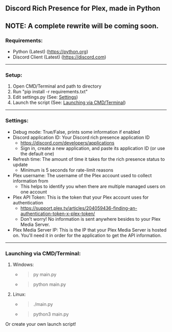 ## Discord Rich Presence for Plex, made in Python

## NOTE: A complete rewrite will be coming soon.

### Requirements:
- Python (Latest) (https://python.org)
- Discord Client (Latest) (https://discord.com)

---

### Setup:
1. Open CMD/Terminal and path to directory
2. Run "pip install -r requirements.txt"
3. Edit settings.py (See: [Settings](#settings))
4. Launch the script (See: [Launching via CMD/Terminal](#launching-via-cmdterminal))

---

### Settings:
- Debug mode: True/False, prints some information if enabled
- Discord application ID: Your Discord rich presence application ID
    - https://discord.com/developers/applications
    - Sign in, create a new application, and paste its application ID (or use the default one)
- Refresh time: The amount of time it takes for the rich presence status to update
    - Minimum is 5 seconds for rate-limit reasons
- Plex username: The username of the Plex account used to collect information from
    - This helps to identify you when there are multiple managed users on one account
- Plex API Token: This is the token that your Plex account uses for authentication
    - https://support.plex.tv/articles/204059436-finding-an-authentication-token-x-plex-token/
    - Don't worry! No information is sent anywhere besides to your Plex Media Server.
- Plex Media Server IP: This is the IP that your Plex Media Server is hosted on. You'll need it in order for the application to get the API information.

---

### Launching via CMD/Terminal:
1. Windows:
   - >py main.py
   - >python main.py
2. Linux: 
   - >./main.py  
   - >python3 main.py

Or create your own launch script!
